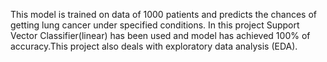 This model is trained on data of 1000 patients and predicts the chances of getting lung cancer under specified conditions. In this project Support Vector Classifier(linear) has been used and model has achieved 100% of accuracy.This project also deals with exploratory data analysis (EDA).
